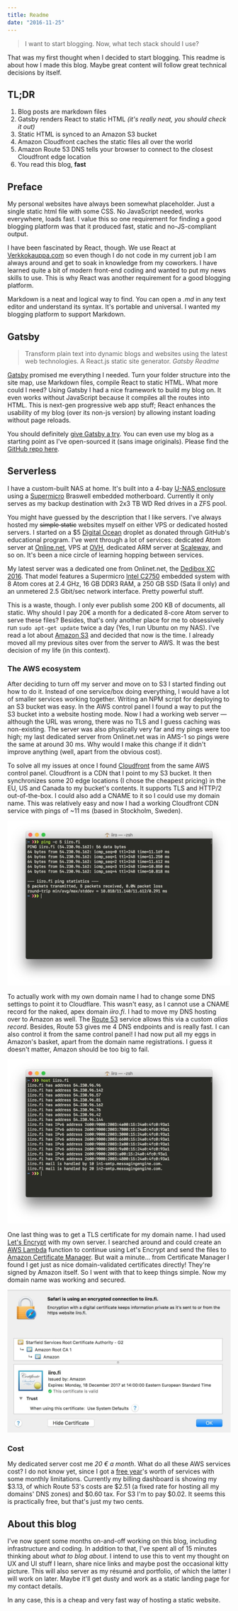 ```yaml
---
title: Readme
date: "2016-11-25"
---
```


>I want to start blogging. Now, what tech stack should I use?

That was my first thought when I decided to start blogging. This readme is about how I made this blog. Maybe great content will follow great technical decisions by itself.

## TL;DR

1. Blog posts are markdown files
2. Gatsby renders React to static HTML *(it's really neat, you should check it out)*
3. Static HTML is synced to an Amazon S3 bucket
4. Amazon Cloudfront caches the static files all over the world
5. Amazon Route 53 DNS tells your browser to connect to the closest Cloudfront edge location
6. You read this blog, **fast**

## Preface

My personal websites have always been somewhat placeholder. Just a single static html file with some CSS. No JavaScript needed, works everywhere, loads fast. I value this so one requirement for finding a good blogging platform was that it produced fast, static and no-JS-compliant output.

I have been fascinated by React, though. We use React at [Verkkokauppa.com](https://www.verkkokauppa.com) so even though I do not code in my current job I am always around and get to soak in knowledge from my coworkers. I have learned quite a bit of modern front-end coding and wanted to put my news skills to use. This is why React was another requirement for a good blogging platform.

Markdown is a neat and logical way to find. You can open a _.md_ in any text editor and understand its syntax. It's portable and universal. I wanted my blogging platform to support Markdown.

## Gatsby

>Transform plain text into dynamic blogs and websites using the latest web technologies. A React.js static site generator.
><cite>Gatsby Readme</cite>

[Gatsby](https://github.com/gatsbyjs/gatsby) promised me everything I needed. Turn your folder structure into the site map, use Markdown files, compile React to static HTML. What more could I need? Using Gatsby I had a nice framework to build my blog on. It even works without JavaScript because it compiles all the routes into HTML. This is next-gen progressive web app stuff; React enhances the usability of my blog (over its non-js version) by allowing instant loading without page reloads.

You should definitely [give Gatsby a try](https://github.com/gatsbyjs/gatsby). You can even use my blog as a starting point as I've open-sourced it (sans image originals). Please find the [GitHub repo here](https://github.com/iiroj/iiro.fi).

## Serverless

I have a custom-built NAS at home. It's built into a 4-bay [U-NAS enclosure ](http://www.u-nas.com/product/nsc400.html) using a [Supermicro](https://www.supermicro.com/products/motherboard/X11/X11SBA-LN4F.cfm) Braswell embedded motherboard. Currently it only serves as my backup destination with 2x3 TB WD Red drives in a ZFS pool.

You might have guessed by the description that I like servers. I've always hosted my ~~simple static~~ websites myself on either VPS or dedicated hosted servers. I started on a $5 [Digital Ocean](https://github.com) droplet as donated through GitHub's educational program. I've went through a lot of services: dedicated Atom server at [Online.net](https://www.online.net/en), VPS at [OVH](https://www.ovh.com), dedicated ARM server at [Scaleway](https://www.scaleway.com), and so on. It's been a nice circle of learning hopping between services.

My latest server was a dedicated one from Onlinet.net, the [Dedibox XC 2016](https://www.online.net/en/dedicated-server/dedibox-xc). That model features a Supermicro [Intel C2750](https://ark.intel.com/products/77987/Intel-Atom-Processor-C2750-4M-Cache-2_40-GHz) embedded system with 8 Atom cores at 2.4 GHz, 16 GB DDR3 RAM, a 250 GB SSD (Sata II only) and an unmetered 2.5 Gbit/sec network interface. Pretty powerful stuff.

This is a waste, though. I only ever publish some 200 KB of documents, all static. Why should I pay 20€ a month for a dedicated 8-core Atom server to serve these files? Besides, that's only another place for me to obsessively run `sudo apt-get update` twice a day (Yes, I run Ubuntu on my NAS). I've read a lot about [Amazon S3](http://docs.aws.amazon.com/AmazonS3/latest/dev/Welcome.html) and decided that now is the time. I already moved all my previous sites over from the server to AWS. It was the best decision of my life (in this context).

### The AWS ecosystem

After deciding to turn off my server and move on to S3 I started finding out how to do it. Instead of one service/box doing everything, I would have a lot of smaller services working together. Writing an NPM script for deploying to an S3 bucket was easy. In the AWS control panel I found a way to put the S3 bucket into a website hosting mode. Now I had a working web server — although the URL was wrong, there was no TLS and I guess caching was non-existing. The server was also physically very far and my pings were too high; my last dedicated server from Onlinet.net was in AMS-1 so pings were the same at around 30 ms. Why would I make this change if it didn't improve anything (well, apart from the obvious cost).

To solve all my issues at once I found [Cloudfront](https://aws.amazon.com/cloudfront/) from the same AWS control panel. Cloudfront is a CDN that I point to my S3 bucket. It then synchronizes some 20 edge locations (I chose the cheapest pricing) in the EU, US and Canada to my bucket's contents. It supports TLS and HTTP/2 out-of-the-box. I could also add a CNAME to it so I could use my domain name. This was relatively easy and now I had a working Cloudfront CDN service with pings of ~11 ms (based in Stockholm, Sweden).

![Output of ping$ for iiro.fi](ping.jpg)

To actually work with my own domain name I had to change some DNS settings to point it to Cloudflare. This wasn't easy, as I cannot use a CNAME record for the naked, apex domain _iiro.fi_. I had to move my DNS hosting over to Amazon as well. The [Route 53](https://aws.amazon.com/route53/) service allows this via a custom _alias record_. Besides, Route 53 gives me 4 DNS endpoints and is really fast. I can also control it from the same control panel! I had now put all my eggs in Amazon's basket, apart from the domain name registrations. I guess it doesn't matter, Amazon should be too big to fail.

![Output of host$ for iiro.fi](host.jpg)

One last thing was to get a TLS certificate for my domain name. I had used [Let's Encrypt](https://letsencrypt.org) with my own server. I searched around and could create an [AWS Lambda](https://aws.amazon.com/lambda/) function to continue using Let's Encrypt and send the files to [Amazon Certificate Manager](https://aws.amazon.com/certificate-manager/). But wait a minute… from Certificate Manager I found I get just as nice domain-validated certificates directly! They're signed by Amazon itself. So I went with that to keep things simple. Now my domain name was working and secured.

![iiro.fi certificate signed by Amazon](cert.jpg)

### Cost

My dedicated server cost me _20 € a month_. What do all these AWS services cost? I do not know yet, since I got a [free year](https://aws.amazon.com/free/)'s worth of services with some monthly limitations. Currently my billing dashboard is showing my $3.13, of which Route 53's costs are $2.51 (a fixed rate for hosting all my domains' DNS zones) and $0.60 tax. For S3 I'm to pay $0.02. It seems this is practically free, but that's just my two cents.

## About this blog

I've now spent some months on-and-off working on this blog, including infrastructure and coding. In addition to that, I've spent all of 15 minutes thinking about _what to blog about_. I intend to use this to vent my thought on UX and UI stuff I learn, share nice links and maybe post the occasional kitty picture. This will also server as my résumé and portfolio, of which the latter I will work on later. Maybe it'll get dusty and work as a static landing page for my contact details.

In any case, this is a cheap and very fast way of hosting a static website.
